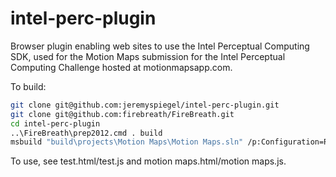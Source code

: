 intel-perc-plugin
=================

Browser plugin enabling web sites to use the Intel Perceptual Computing SDK, used for the Motion Maps submission for the Intel Perceptual Computing Challenge hosted at motionmapsapp.com.

To build:
```sh
git clone git@github.com:jeremyspiegel/intel-perc-plugin.git
git clone git@github.com:firebreath/FireBreath.git
cd intel-perc-plugin
..\FireBreath\prep2012.cmd . build
msbuild "build\projects\Motion Maps\Motion Maps.sln" /p:Configuration=Release
```

To use, see test.html/test.js and motion maps.html/motion maps.js.
